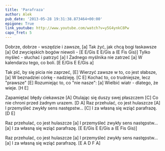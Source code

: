 ```yaml
---
title: 'Parafraza'
author: Alek
pub_date: '2013-05-28 19:31:38.873464+00:00'
epigone: True
link_youtube: http://www.youtube.com/watch?v=y5G4ynkC8Pw
capo_fret: 5
---
```


Dobrze, dobrze - wszędzie i zawsze, [a]
Tak żyć, jak chcą bogi łaskawsze [a]
Od zwycięskich bogów niewoli - [E E/Gis E E/Gis a (E Fis Gis)]
Tylko myśleć - słuchać i patrzyć [a]
I Żadnego myślnika nie zatrzeć [a]
W kalendarzu tego, co boli. [E E/Gis E E/Gis a]

Tak pić, by się picia nie zaprzeć, [E]
Wierzyć zawsze w to, co jest słabsze, [a]
W beznadziei córkę - nadzieję. [C E]
Kochać to, co trudniejsze, lecz "prawsze" [E]
Rozumiejąc to, co "nie nasze": [a]
Wielbić wiatr - dlatego, że wieje. [H E]

Zapamiętać błędy ciekawsze [A]
Otulając się duszy swej płaszczem [C]
Co nie chroni przed żadnym urazem. [D A]
Raz przehulać, co jest hulaszcze [A]
I przemyśleć zwykły sens następstw... [C]
I za własną się wziąć parafrazę. [D E]

Raz przehulać, co jest hulaszcze [a]
I przemyśleć zwykły sens następstw... [a]
I za własną się wziąć parafrazę. [E E/Gis E E/Gis a (E Fis Gis)]

Raz przehulać, co jest hulaszcze [a]
I przemyśleć zwykły sens następstw... [a]
I za własną się wziąć parafrazę. [E A D F A]
